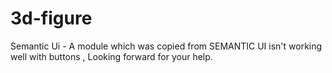 # 3d-figure
Semantic Ui - A module which was copied from SEMANTIC UI isn't working well with buttons , Looking forward for your help.
